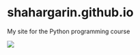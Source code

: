 # shahargarin.github.io

My site for the Python programming course


![](/https://i.redd.it/r9imxd0clz4c1.jpg)
